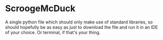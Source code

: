 # ScroogeMcDuck
A single python file which should only make use of standard libraries, so should hopefully be as easy as just to download the file and run it in an IDE of your choice. Or terminal, if that's your thing.
